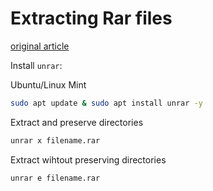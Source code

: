 # Extracting Rar files

[original article](https://www.wikihow.com/Unrar-Files-in-Linux)

Install `unrar`:

Ubuntu/Linux Mint

```bash
sudo apt update & sudo apt install unrar -y
```

Extract and preserve directories

```bash
unrar x filename.rar
```

Extract wihtout preserving directories

```bash
unrar e filename.rar
```
